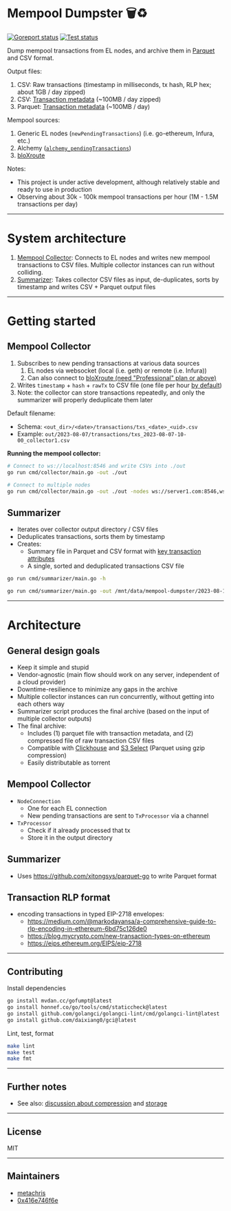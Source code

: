 # Mempool Dumpster 🗑️♻️

[![Goreport status](https://goreportcard.com/badge/github.com/flashbots/mempool-dumpster)](https://goreportcard.com/report/github.com/flashbots/mempool-dumpster)
[![Test status](https://github.com/flashbots/mempool-dumpster/workflows/Checks/badge.svg?branch=main)](https://github.com/flashbots/mempool-dumpster/actions?query=workflow%3A%22Checks%22)

Dump mempool transactions from EL nodes, and archive them in [Parquet](https://github.com/apache/parquet-format) and CSV format.

Output files:

1. CSV: Raw transactions (timestamp in milliseconds, tx hash, RLP hex; about 1GB / day zipped)
2. CSV: [Transaction metadata](/common/types.go#L5-L22) (~100MB / day zipped)
3. Parquet: [Transaction metadata](/common/types.go#L5-L22) (~100MB / day)

Mempool sources:

1. Generic EL nodes (`newPendingTransactions`) (i.e. go-ethereum, Infura, etc.)
2. Alchemy ([`alchemy_pendingTransactions`](https://docs.alchemy.com/reference/alchemy-pendingtransactions))
3. [bloXroute](https://docs.bloxroute.com/streams/newtxs-and-pendingtxs)

Notes:

- This project is under active development, although relatively stable and ready to use in production
- Observing about 30k - 100k mempool transactions per hour (1M - 1.5M transactions per day)

---

# System architecture

1. [Mempool Collector](cmd/collector/main.go): Connects to EL nodes and writes new mempool transactions to CSV files. Multiple collector instances can run without colliding.
2. [Summarizer](cmd/summarizer/main.go): Takes collector CSV files as input, de-duplicates, sorts by timestamp and writes CSV + Parquet output files

---

# Getting started

## Mempool Collector

1. Subscribes to new pending transactions at various data sources
    1. EL nodes via websocket (local (i.e. geth) or remote (i.e. Infura))
    1. Can also connect to [bloXroute (need "Professional" plan or above)](https://docs.bloxroute.com/streams/newtxs-and-pendingtxs)
1. Writes `timestamp` + `hash` + `rawTx` to CSV file (one file per hour [by default](collector/consts.go))
1. Note: the collector can store transactions repeatedly, and only the summarizer will properly deduplicate them later

Default filename:

- Schema: `<out_dir>/<date>/transactions/txs_<date>_<uid>.csv`
- Example: `out/2023-08-07/transactions/txs_2023-08-07-10-00_collector1.csv`

**Running the mempool collector:**

```bash
# Connect to ws://localhost:8546 and write CSVs into ./out
go run cmd/collector/main.go -out ./out

# Connect to multiple nodes
go run cmd/collector/main.go -out ./out -nodes ws://server1.com:8546,ws://server2.com:8546
```

## Summarizer

- Iterates over collector output directory / CSV files
- Deduplicates transactions, sorts them by timestamp
- Creates:
  - Summary file in Parquet and CSV format with [key transaction attributes](summarizer/types.go)
  - A single, sorted and deduplicated transactions CSV file

```bash
go run cmd/summarizer/main.go -h

go run cmd/summarizer/main.go -out /mnt/data/mempool-dumpster/2023-08-12/ --out-date 2023-08-12 /mnt/data/mempool-dumpster/2023-08-12/2023-08-12_transactions/*.csv
```


---

# Architecture

## General design goals

- Keep it simple and stupid
- Vendor-agnostic (main flow should work on any server, independent of a cloud provider)
- Downtime-resilience to minimize any gaps in the archive
- Multiple collector instances can run concurrently, without getting into each others way
- Summarizer script produces the final archive (based on the input of multiple collector outputs)
- The final archive:
  - Includes (1) parquet file with transaction metadata, and (2) compressed file of raw transaction CSV files
  - Compatible with [Clickhouse](https://clickhouse.com/docs/en/integrations/s3) and [S3 Select](https://docs.aws.amazon.com/AmazonS3/latest/userguide/selecting-content-from-objects.html) (Parquet using gzip compression)
  - Easily distributable as torrent

## Mempool Collector

- `NodeConnection`
    - One for each EL connection
    - New pending transactions are sent to `TxProcessor` via a channel
- `TxProcessor`
    - Check if it already processed that tx
    - Store it in the output directory

## Summarizer

- Uses https://github.com/xitongsys/parquet-go to write Parquet format

## Transaction RLP format

- encoding transactions in typed EIP-2718 envelopes:
  - https://medium.com/@markodayansa/a-comprehensive-guide-to-rlp-encoding-in-ethereum-6bd75c126de0
  - https://blog.mycrypto.com/new-transaction-types-on-ethereum
  - https://eips.ethereum.org/EIPS/eip-2718

---

## Contributing

Install dependencies

```bash
go install mvdan.cc/gofumpt@latest
go install honnef.co/go/tools/cmd/staticcheck@latest
go install github.com/golangci/golangci-lint/cmd/golangci-lint@latest
go install github.com/daixiang0/gci@latest
```

Lint, test, format

```bash
make lint
make test
make fmt
```

---

## Further notes

- See also: [discussion about compression](https://github.com/flashbots/mempool-dumpster/issues/2) and [storage](https://github.com/flashbots/mempool-dumpster/issues/1)

---

## License

MIT

---

## Maintainers

- [metachris](https://twitter.com/metachris)
- [0x416e746f6e](https://github.com/0x416e746f6e)
